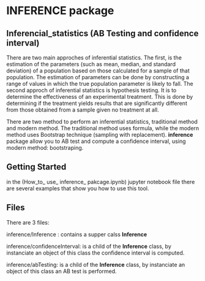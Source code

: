 # INFERENCE package


## Inferencial_statistics (AB Testing and confidence interval)

There are two main approches of inferential statistics. The first, is the estimation of the parameters (such as mean, median, and standard deviation) of a population based on those calculated for a sample of that population. The estimation of parameters can be done by constructing a range of values in which the true population parameter is likely to fall. The second approch of inferential statistics is hypothesis testing. It is to determine the effectiveness of an experimental treatment. This is done by determining if the treatment yields results that are significantly different from those obtained from a sample given no treatment at all.

There are two method to perform an inferential statistics, traditional method and modern method. The traditional method uses formula, while the modern method uses Bootstrap technique (sampling with replacement). **inference** package allow you to AB test and compute a confidence interval, using modern method: bootstraping.

## Getting Started
in the (How_to_ use_ inference_ pakcage.ipynb) jupyter notebook file there are several examples that show you how to use this tool.

## Files

There are 3 files:

inference/Inference : contains a supper calss **Inference** 

inference/confidenceInterval: is a child of the **Inference** class, by instanciate an object of this class the confidence interval is computed.

inference/abTesting: is a child of the **Inference** class, by instanciate an object of this class an AB test is performed.


